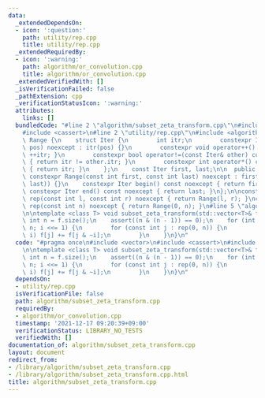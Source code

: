 ```yaml
---
data:
  _extendedDependsOn:
  - icon: ':question:'
    path: utility/rep.cpp
    title: utility/rep.cpp
  _extendedRequiredBy:
  - icon: ':warning:'
    path: algorithm/or_convolution.cpp
    title: algorithm/or_convolution.cpp
  _extendedVerifiedWith: []
  _isVerificationFailed: false
  _pathExtension: cpp
  _verificationStatusIcon: ':warning:'
  attributes:
    links: []
  bundledCode: "#line 2 \"algorithm/subset_zeta_transform.cpp\"\n#include <vector>\n\
    #include <cassert>\n#line 2 \"utility/rep.cpp\"\n#include <algorithm>\n\nclass\
    \ Range {\n    struct Iter {\n        int itr;\n        constexpr Iter(const int\
    \ pos) noexcept : itr(pos) {}\n        constexpr void operator++() noexcept {\
    \ ++itr; }\n        constexpr bool operator!=(const Iter& other) const noexcept\
    \ { return itr != other.itr; }\n        constexpr int operator*() const noexcept\
    \ { return itr; }\n    };\n    const Iter first, last;\n\n  public:\n    explicit\
    \ constexpr Range(const int first, const int last) noexcept : first(first), last(std::max(first,\
    \ last)) {}\n    constexpr Iter begin() const noexcept { return first; }\n   \
    \ constexpr Iter end() const noexcept { return last; }\n};\n\nconstexpr Range\
    \ rep(const int l, const int r) noexcept { return Range(l, r); }\nconstexpr Range\
    \ rep(const int n) noexcept { return Range(0, n); }\n#line 5 \"algorithm/subset_zeta_transform.cpp\"\
    \n\ntemplate <class T> void subset_zeta_transform(std::vector<T>& f) {\n    const\
    \ int n = f.size();\n    assert((n & (n - 1)) == 0);\n    for (int i = 1; i <\
    \ n; i <<= 1) {\n        for (const int j : rep(0, n)) {\n            if (j &\
    \ i) f[j] += f[j & ~i];\n        }\n    }\n}\n"
  code: "#pragma once\n#include <vector>\n#include <cassert>\n#include \"../utility/rep.cpp\"\
    \n\ntemplate <class T> void subset_zeta_transform(std::vector<T>& f) {\n    const\
    \ int n = f.size();\n    assert((n & (n - 1)) == 0);\n    for (int i = 1; i <\
    \ n; i <<= 1) {\n        for (const int j : rep(0, n)) {\n            if (j &\
    \ i) f[j] += f[j & ~i];\n        }\n    }\n}\n"
  dependsOn:
  - utility/rep.cpp
  isVerificationFile: false
  path: algorithm/subset_zeta_transform.cpp
  requiredBy:
  - algorithm/or_convolution.cpp
  timestamp: '2021-12-17 09:20:39+09:00'
  verificationStatus: LIBRARY_NO_TESTS
  verifiedWith: []
documentation_of: algorithm/subset_zeta_transform.cpp
layout: document
redirect_from:
- /library/algorithm/subset_zeta_transform.cpp
- /library/algorithm/subset_zeta_transform.cpp.html
title: algorithm/subset_zeta_transform.cpp
---
```

